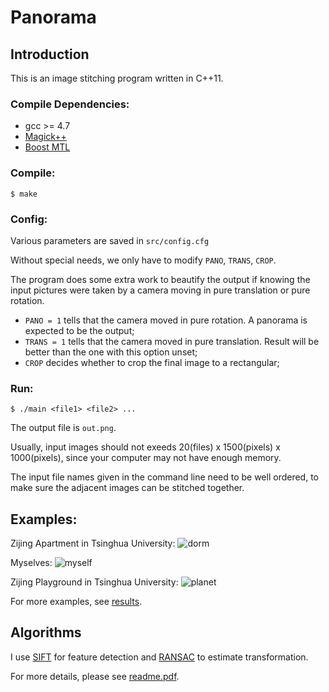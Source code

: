 # Panorama

## Introduction

This is an image stitching program written in C++11.

### Compile Dependencies:

* gcc >= 4.7
* [Magick++](http://www.imagemagick.org/Magick++/)
* [Boost MTL](http://www.simunova.com/node/145)

### Compile:
```
$ make
```

### Config:

Various parameters are saved in ``src/config.cfg``

Without special needs, we only have to modify ``PANO``, ``TRANS``, ``CROP``.

The program does some extra work to beautify the output if knowing the input pictures were taken by a camera moving in pure translation or pure rotation.

* ``PANO = 1`` tells that the camera moved in pure rotation. A panorama is expected to be the output;
* ``TRANS = 1`` tells that the camera moved in pure translation. Result will be better than the one with this option unset;
* ``CROP`` decides whether to crop the final image to a rectangular;

### Run:

```
$ ./main <file1> <file2> ...
```

The output file is ``out.png``.

Usually, input images should not exeeds 20(files) x 1500(pixels) x 1000(pixels), since your computer may not have enough memory.

The input file names given in the command line need to be well ordered, to make sure the adjacent images can be stitched together.

## Examples:

Zijing Apartment in Tsinghua University:
![dorm](https://github.com/ppwwyyxx/panorama/raw/master/results/small/apartment.jpg)

Myselves:
![myself](https://github.com/ppwwyyxx/panorama/raw/master/results/small/myself.jpg)

Zijing Playground in Tsinghua University:
![planet](https://github.com/ppwwyyxx/panorama/raw/master/results/small/planet.jpg)

For more examples, see [results](https://github.com/ppwwyyxx/panorama/tree/master/results).

## Algorithms
I use [SIFT](http://en.wikipedia.org/wiki/Scale-invariant_feature_transform) for feature detection and [RANSAC](http://en.wikipedia.org/wiki/RANSAC) to estimate transformation.

For more details, please see [readme.pdf](https://github.com/ppwwyyxx/panorama/raw/master/readme.pdf).
